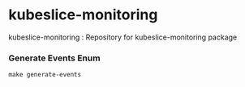 # kubeslice-monitoring
kubeslice-monitoring : Repository for kubeslice-monitoring package


### Generate Events Enum
```
make generate-events
```